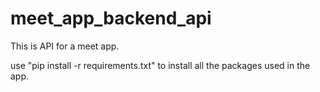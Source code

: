 # meet_app_backend_api
This is API for a meet app.

use "pip install -r requirements.txt" to install all the packages used in the app.
